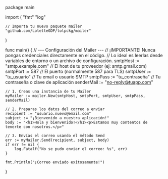 package main

import (
	"fmt"
	"log"

	// Importa tu nuevo paquete mailer
	"github.com/LoletteGDP/lolpckg/mailer"
)

func main() {
	// --- Configuración del Mailer ---
	// ¡IMPORTANTE! Nunca pongas credenciales directamente en el código.
	// Lo ideal es leerlas desde variables de entorno o un archivo de configuración.
	smtpHost := "smtp.example.com" // El host de tu proveedor (ej: smtp.gmail.com)
	smtpPort := 587                // El puerto (normalmente 587 para TLS)
	smtpUser := "tu_usuario"       // Tu email o usuario SMTP
	smtpPass := "tu_contraseña"    // Tu contraseña o clave de aplicación
	senderMail := "no-reply@tuapp.com"

	// 1. Creas una instancia de tu Mailer
	myMailer := mailer.New(smtpHost, smtpPort, smtpUser, smtpPass, senderMail)

	// 2. Preparas los datos del correo a enviar
	recipient := "usuario.nuevo@email.com"
	subject := "¡Bienvenido a nuestra aplicación!"
	body := "<h1>Hola y bienvenido!</h1><p>Estamos muy contentos de tenerte con nosotros.</p>"

	// 3. Envías el correo usando el método Send
	err := myMailer.Send(recipient, subject, body)
	if err != nil {
		log.Fatalf("No se pudo enviar el correo: %s", err)
	}

	fmt.Println("¡Correo enviado exitosamente!")
}